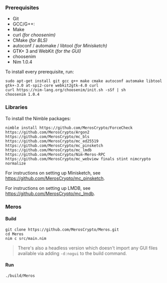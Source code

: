 ### Prerequisites

- Git
- GCC/G++:
- Make
- curl _(for choosenim)_
- CMake _(for BLS)_
- autoconf / automake / libtool _(for Minisketch)_
- GTK+ 3 and WebKit _(for the GUI)_
- choosenim
- Nim 1.0.4

To install every prerequisite, run:

```
sudo apt-get install git gcc g++ make cmake autoconf automake libtool gtk+-3.0 at-spi2-core webkit2gtk-4.0 curl
curl https://nim-lang.org/choosenim/init.sh -sSf | sh
choosenim 1.0.4
```

### Libraries

To install the Nimble packages:

```
nimble install https://github.com/MerosCrypto/ForceCheck https://github.com/MerosCrypto/Argon2 https://github.com/MerosCrypto/mc_bls https://github.com/MerosCrypto/mc_ed25519 https://github.com/MerosCrypto/mc_pinsketch https://github.com/MerosCrypto/mc_lmdb https://github.com/MerosCrypto/Nim-Meros-RPC https://github.com/MerosCrypto/mc_webview finals stint nimcrypto normalize
```

For instructions on setting up Minisketch, see https://github.com/MerosCrypto/mc_pinsketch.

For instructions on setting up LMDB, see https://github.com/MerosCrypto/mc_lmdb.

### Meros

#### Build

```
git clone https://github.com/MerosCrypto/Meros.git
cd Meros
nim c src/main.nim
```

> There's also a headless version which doesn't import any GUI files available via adding `-d:nogui` to the build command.

#### Run

```
./build/Meros
```
